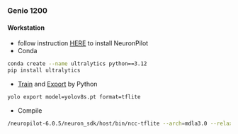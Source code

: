 ### Genio 1200

#### Workstation
* follow instruction [HERE](https://r300-ai.github.io/ITRI-AI-Hub/docs/pages/compiler/neuronpilot.html) to install NeuronPilot
* Conda
```bash
conda create --name ultralytics python==3.12
pip install ultralytics
```
* [Train](https://docs.ultralytics.com/modes/train/) and [Export](https://docs.ultralytics.com/modes/export/#usage-examples) by Python
```bash
yolo export model=yolov8s.pt format=tflite
```
* Compile
```bash
/neuropilot-6.0.5/neuron_sdk/host/bin/ncc-tflite --arch=mdla3.0 --relax-fp32 yolov8s.tflite
```
